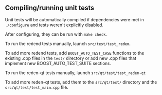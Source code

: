 Compiling/running unit tests
------------------------------------

Unit tests will be automatically compiled if dependencies were met in `./configure`
and tests weren't explicitly disabled.

After configuring, they can be run with `make check`.

To run the redend tests manually, launch `src/test/test_reden`.

To add more redend tests, add `BOOST_AUTO_TEST_CASE` functions to the existing
.cpp files in the `test/` directory or add new .cpp files that
implement new BOOST_AUTO_TEST_SUITE sections.

To run the reden-qt tests manually, launch `src/qt/test/test_reden-qt`

To add more reden-qt tests, add them to the `src/qt/test/` directory and
the `src/qt/test/test_main.cpp` file.
